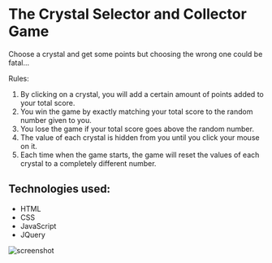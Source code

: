 # The Crystal Selector and Collector Game
Choose a crystal and get some points but choosing the wrong one could be fatal...

Rules:
1. By clicking on a crystal, you will add a certain amount of points added to your total score.
2. You win the game by exactly matching your total score to the random number given to you.
3. You lose the game if your total score goes above the random number.
4. The value of each crystal is hidden from you until you click your mouse on it.
5. Each time when the game starts, the game will reset the values of each crystal to a completely different number.

## Technologies used:
- HTML
- CSS
- JavaScript
- JQuery

![screenshot](/assets/images/screenshotofwebsite2.png)
